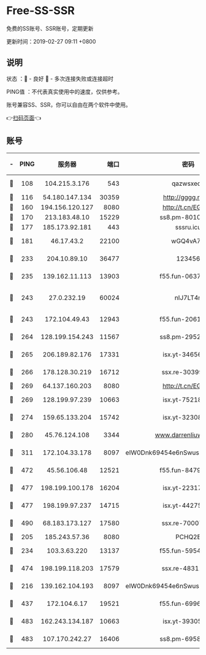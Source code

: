 # Free-SS-SSR

免费的SS账号、SSR账号，定期更新

更新时间：2019-02-27 09:11 +0800

## 说明

状态     ：🙂 - 良好 🙁 - 多次连接失败或连接超时

PING值   ：不代表真实使用中的速度，仅供参考。

账号兼容SS、SSR，你可以自由在两个软件中使用。

👉[扫码页面](https://liesauer.github.io/free-ss-ssr.github.io/)👈

## 账号

|-|PING|服务器|端口|密码|加密方式|区域|
|:----:|:----:|:-----:|-----:|:----:|:----:|:----:|
|🙂|108|104.215.3.176|543|qazwsxedc|aes-256-gcm|JP|
|🙂|116|54.180.147.134|30359|http://gggg.rocks|chacha20|KR|
|🙂|160|194.156.120.127|8080|http://t.cn/EGJIyrl|rc4-md5|RU|
|🙂|170|213.183.48.10|15229|ss8.pm-80109234|rc4-md5|RU|
|🙂|177|185.173.92.181|443|sssru.icu|rc4-md5|RU|
|🙂|181|46.17.43.2|22100|wGQ4vA7D|aes-256-gcm|RU|
|🙂|233|204.10.89.10|36477|123456|aes-256-cfb|US|
|🙂|235|139.162.11.113|13903|f55.fun-06375860|aes-256-cfb|SG|
|🙂|243|27.0.232.19|60024|nIJ7LT4n|xchacha20-ietf-poly1305|HK|
|🙂|243|172.104.49.43|12943|f55.fun-20618102|aes-256-cfb|SG|
|🙂|264|128.199.154.243|11567|ss8.pm-29529398|aes-256-cfb|SG|
|🙂|265|206.189.82.176|17331|isx.yt-34656807|aes-256-cfb|SG|
|🙂|266|178.128.30.219|16712|ssx.re-30399462|aes-256-cfb|SG|
|🙂|269|64.137.160.203|8080|http://t.cn/EGJIyrl|rc4-md5|CA|
|🙂|269|128.199.97.239|10663|isx.yt-75218059|aes-256-cfb|SG|
|🙂|274|159.65.133.204|15742|isx.yt-32308322|aes-256-cfb|SG|
|🙂|280|45.76.124.108|3344|www.darrenliuwei.com|aes-256-cfb|AU|
|🙂|311|172.104.33.178|8097|eIW0Dnk69454e6nSwuspv9DmS201tQ0D|aes-256-cfb|SG|
|🙂|472|45.56.106.48|12521|f55.fun-84790716|aes-256-cfb|US|
|🙂|477|198.199.100.178|16204|isx.yt-22317466|aes-256-cfb|US|
|🙂|477|198.199.97.237|14715|isx.yt-44275898|aes-256-cfb|US|
|🙂|490|68.183.173.127|17580|ssx.re-70007414|aes-256-cfb|US|
|🙂|205|185.243.57.36|8080|PCHQ2E|rc4-md5|US|
|🙂|234|103.3.63.220|13137|f55.fun-59543154|aes-256-cfb|SG|
|🙂|474|198.199.118.203|17579|ssx.re-48311289|aes-256-cfb|US|
|🙁|216|139.162.104.193|8097|eIW0Dnk69454e6nSwuspv9DmS201tQ0D|aes-256-cfb|JP|
|🙁|437|172.104.6.17|19521|f55.fun-69966470|aes-256-cfb|US|
|🙁|483|162.243.134.187|10663|isx.yt-39305244|aes-256-cfb|US|
|🙁|483|107.170.242.27|16406|ss8.pm-69587797|aes-256-cfb|US|

